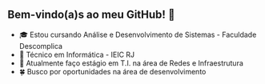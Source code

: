 

## Bem-vindo(a)s ao meu GitHub! 👋


- 🎓 Estou cursando Análise e Desenvolvimento de Sistemas - Faculdade Descomplica
- 🔧 Técnico em Informática - IEIC RJ
- 🌱 Atualmente faço estágio em T.I. na área de Redes e Infraestrutura
- 🍀 Busco por oportunidades na área de desenvolvimento
